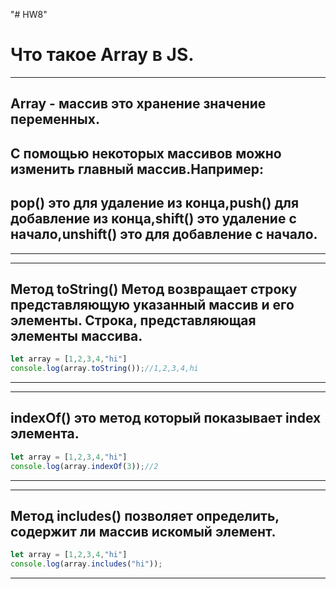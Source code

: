 "# HW8" 
# Что такое Array в JS.

---
## **Array - массив** это хранение значение переменных.
## С помощью некоторых массивов можно изменить главный массив.Например:
## **pop()** это для удаление из конца,**push()** для добавление из конца,**shift()** это удаление с начало,**unshift()** это для добавление с начало.

---

---

## Метод **toString()** Метод возвращает строку представляющую указанный массив и его элементы. Строка, представляющая элементы массива.
```js
let array = [1,2,3,4,"hi"]
console.log(array.toString());//1,2,3,4,hi
```
---
---
## **indexOf()** это метод который показывает index элемента.

``` js
let array = [1,2,3,4,"hi"]
console.log(array.indexOf(3));//2
```
---
---
## Mетод **includes()** позволяет определить, содержит ли массив искомый элемент. 
```js
let array = [1,2,3,4,"hi"]
console.log(array.includes("hi"));
```
---
